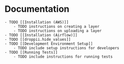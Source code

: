 # Documentation
	- TODO [[Installation (AWS)]]
		- TODO instructions on creating a layer
		- TODO instructions on uploading a layer
	- TODO [[Installation (Airflow)]]
	- TODO [[droppii.hide_values]]
	- TODO [[Development Environment Setup]]
		- TODO include setup instructions for developers
	- TODO [[Running Tests]]
		- TODO include instructions for running tests